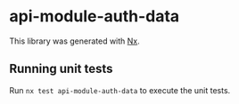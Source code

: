 # api-module-auth-data

This library was generated with [Nx](https://nx.dev).

## Running unit tests

Run `nx test api-module-auth-data` to execute the unit tests.

